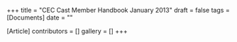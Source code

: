 +++
title = "CEC Cast Member Handbook January 2013"
draft = false
tags = [Documents]
date = ""

[Article]
contributors = []
gallery = []
+++